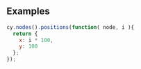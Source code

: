 ## Examples

```js
cy.nodes().positions(function( node, i ){
  return {
    x: i * 100,
    y: 100
  };
});
```
